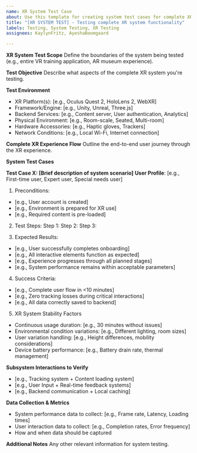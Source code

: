 ```yaml
---
name: XR System Test Case
about: Use this template for creating system test cases for complete XR experiences
title: "[XR SYSTEM TEST] - Testing complete XR system functionality"
labels: Testing, System Testing, XR Testing
assignees: KaylynFritz, AyeshaBoomgaard

---
```


**XR System Test Scope**
Define the boundaries of the system being tested (e.g., entire VR training application, AR museum experience).

**Test Objective**
Describe what aspects of the complete XR system you're testing.

**Test Environment**
- XR Platform(s): [e.g., Oculus Quest 2, HoloLens 2, WebXR]
- Framework/Engine: [e.g., Unity, Unreal, Three.js]
- Backend Services: [e.g., Content server, User authentication, Analytics]
- Physical Environment: [e.g., Room-scale, Seated, Multi-room]
- Hardware Accessories: [e.g., Haptic gloves, Trackers]
- Network Conditions: [e.g., Local Wi-Fi, Internet connection]

**Complete XR Experience Flow**
Outline the end-to-end user journey through the XR experience.

**System Test Cases**

**Test Case X: [Brief description of system scenario]**
**User Profile**: [e.g., First-time user, Expert user, Special needs user]

1. Preconditions: 
- [e.g., User account is created]
- [e.g., Environment is prepared for XR use]
- [e.g., Required content is pre-loaded]

2. Test Steps:
Step 1:
Step 2:
Step 3:

3. Expected Results:
- [e.g., User successfully completes onboarding]
- [e.g., All interactive elements function as expected]
- [e.g., Experience progresses through all planned stages]
- [e.g., System performance remains within acceptable parameters]

4. Success Criteria:
- [e.g., Complete user flow in <10 minutes]
- [e.g., Zero tracking losses during critical interactions]
- [e.g., All data correctly saved to backend]

5. XR System Stability Factors
- Continuous usage duration: [e.g., 30 minutes without issues]
- Environmental condition variations: [e.g., Different lighting, room sizes]
- User variation handling: [e.g., Height differences, mobility considerations]
- Device battery performance: [e.g., Battery drain rate, thermal management]

**Subsystem Interactions to Verify**
- [e.g., Tracking system + Content loading system]
- [e.g., User Input + Real-time feedback systems]
- [e.g., Backend communication + Local caching]

**Data Collection & Metrics**
- System performance data to collect: [e.g., Frame rate, Latency, Loading times]
- User interaction data to collect: [e.g., Completion rates, Error frequency]
- How and when data should be captured

**Additional Notes**
Any other relevant information for system testing.
